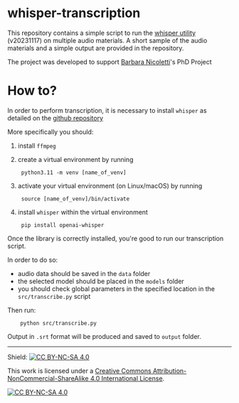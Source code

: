 # whisper-transcription

This repository contains a simple script to run the [whisper utility](https://github.com/openai/whisper) (v20231117) on multiple audio materials.
A short sample of the audio materials and a simple output are provided in the repository.

The project was developed to support [Barbara Nicoletti](https://www.unibo.it/sitoweb/barbara.nicoletti3)'s PhD Project

# How to?

In order to perform transcription, it is necessary to install `whisper` as detailed on the [github repository](https://github.com/openai/whisper)

More specifically you should:

1. install `ffmpeg`

2. create a virtual environment by running

        python3.11 -m venv [name_of_venv]

3. activate your virtual environment (on Linux/macOS) by running

        source [name_of_venv]/bin/activate

4. install `whisper` within the virtual environment

        pip install openai-whisper


Once the library is correctly installed, you're good to run our transcription script.

In order to do so:
- audio data should be saved in the `data` folder
- the selected model should be placed in the `models` folder
- you should check global parameters in the specified location in the `src/transcribe.py` script


Then run:

        python src/transcribe.py


Output in `.srt` format will be produced and saved to `output` folder.


----


Shield: [![CC BY-NC-SA 4.0][cc-by-nc-sa-shield]][cc-by-nc-sa]

This work is licensed under a
[Creative Commons Attribution-NonCommercial-ShareAlike 4.0 International License][cc-by-nc-sa].

[![CC BY-NC-SA 4.0][cc-by-nc-sa-image]][cc-by-nc-sa]

[cc-by-nc-sa]: http://creativecommons.org/licenses/by-nc-sa/4.0/
[cc-by-nc-sa-image]: https://licensebuttons.net/l/by-nc-sa/4.0/88x31.png
[cc-by-nc-sa-shield]: https://img.shields.io/badge/License-CC%20BY--NC--SA%204.0-lightgrey.svg
